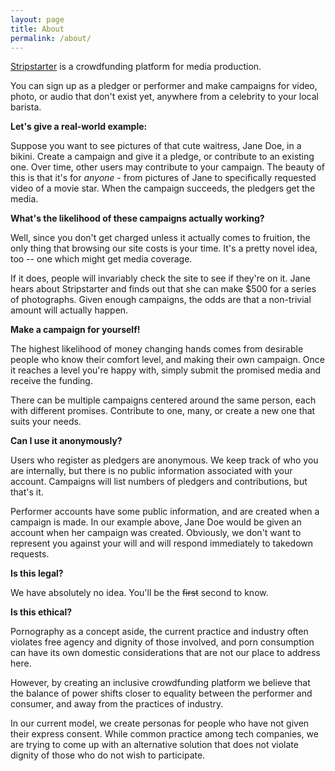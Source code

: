 ```yaml
---
layout: page
title: About
permalink: /about/
---
```


<!-- [Stripstarter](http://stripstarter.us) is a social crowdsourcing application.

Want to see Barack Obama naked?  Make a campaign -- or pledge money to an existing one -- and make it happen!

### Pledgers

You can make a campaign for anyone, for any set of deliverables.  If they deliver they receive the money, and you receive the media.  Campaign for pictures, video, audio, or any media-based performance.

Alternatively, find campaigns you want to see funded, and pledge money towards them.  You're only charged after the campaign is funded and the good are delivered!

### Performers

Are you on the site?  Great!*  If the terms of your campaign and funding level are to your liking, talk to us about fulfilling the campaign by delivering on its terms and claim your reward.

###### *Please don't sue us.

Alternatively, make a campaign for yourself -- anyone can do this!  Set a list of deliverables people can pledge towards, deliver, and claim your pile of cash.

### Is this even legal?

We're not sure yet, but you'll be the second to know! -->

[Stripstarter](http://stripstarter.us) is a crowdfunding platform for media production.

You can sign up as a pledger or performer and make campaigns for video, photo, or audio that don't exist yet, anywhere from a celebrity to your local barista.

**Let's give a real-world example:**

Suppose you want to see pictures of that cute waitress, Jane Doe, in a bikini.  Create a campaign and give it a pledge, or contribute to an existing one.  Over time, other users may contribute to your campaign.  The beauty of this is that it's for *anyone* - from pictures of Jane to specifically requested video of a movie star.  When the campaign succeeds, the pledgers get the media.

**What's the likelihood of these campaigns actually working?**

Well, since you don't get charged unless it actually comes to fruition, the only thing that browsing our site costs is your time.  It's a pretty novel idea, too -- one which might get media coverage.

If it does, people will invariably check the site to see if they're on it.  Jane hears about Stripstarter and finds out that she can make $500 for a series of photographs.  Given enough campaigns, the odds are that a non-trivial amount will actually happen.

**Make a campaign for yourself!**

The highest likelihood of money changing hands comes from desirable people who know their comfort level, and making their own campaign.  Once it reaches a level you're happy with, simply submit the promised media and receive the funding.

There can be multiple campaigns centered around the same person, each with different promises.  Contribute to one, many, or create a new one that suits your needs.

**Can I use it anonymously?**

Users who register as pledgers are anonymous.  We keep track of who you are internally, but there is no public information associated with your account.  Campaigns will list numbers of pledgers and contributions, but that's it.

Performer accounts have some public information, and are created when a campaign is made.  In our example above, Jane Doe would be given an account when her campaign was created.  Obviously, we don't want to represent you against your will and will respond immediately to takedown requests.

**Is this legal?**

We have absolutely no idea.  You'll be the <s>first</s> second to know.

**Is this ethical?**

Pornography as a concept aside, the current practice and industry often violates free agency and dignity of those involved, and porn consumption can have its own domestic considerations that are not our place to address here.

However, by creating an inclusive crowdfunding platform we believe that the balance of power shifts closer to equality between the performer and consumer, and away from the practices of industry.

In our current model, we create personas for people who have not given their express consent.  While common practice among tech companies, we are trying to come up with an alternative solution that does not violate dignity of those who do not wish to participate.
